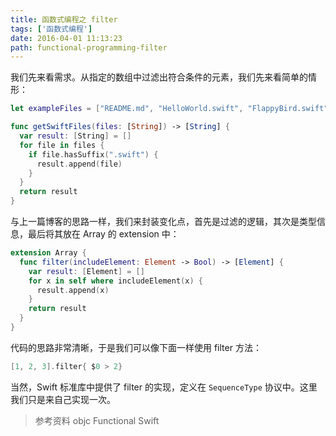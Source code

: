 ```yaml
---
title: 函数式编程之 filter
tags: ['函数式编程']
date: 2016-04-01 11:13:23
path: functional-programming-filter
---
```


我们先来看需求。从指定的数组中过滤出符合条件的元素，我们先来看简单的情形：

```swift
let exampleFiles = ["README.md", "HelloWorld.swift", "FlappyBird.swift"]

func getSwiftFiles(files: [String]) -> [String] {
  var result: [String] = []
  for file in files {
    if file.hasSuffix(".swift") {
      result.append(file)
    }
  }
  return result
}
```

<!--more-->

与上一篇博客的思路一样，我们来封装变化点，首先是过滤的逻辑，其次是类型信息，最后将其放在 Array 的 extension 中：

```swift
extension Array {
  func filter(includeElement: Element -> Bool) -> [Element] {
    var result: [Element] = []
    for x in self where includeElement(x) {
      result.append(x)
    }
    return result
  }
}
```

代码的思路非常清晰，于是我们可以像下面一样使用 filter 方法：

```swift
[1, 2, 3].filter{ $0 > 2}
```

当然，Swift 标准库中提供了 filter 的实现，定义在 `SequenceType` 协议中。这里我们只是来自己实现一次。

> 参考资料 objc Functional Swift
